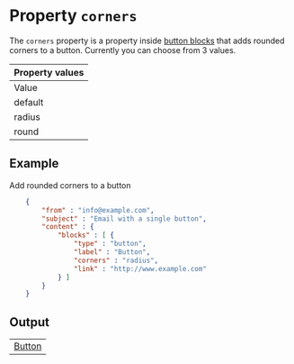 # Property `corners`   

The `corners` property is a property inside [button blocks](/support/json/block-button) that adds
rounded corners to a button. Currently you can choose from 3 values.

| Property values |
| --- |
| Value | Description |
| default | Default button without rounded corners |
| radius | Adds subtle rounded corners |
| round | Adds obvious rounded corners for a 'pill-like' button look |

## Example
Add rounded corners to a button


````json
    {
        "from" : "info@example.com",
        "subject" : "Email with a single button",
        "content" : {
            "blocks" : [ {
                "type" : "button",
                "label" : "Button",
                "corners" : "radius",
                "link" : "http://www.example.com"
            } ]
        }
    }
````


## Output

<table class="responsive-output property-button">
    <tr>
        <td>
            <a href="http://www.example.com" title="Button">Button</a>
        </td>
    </tr>
</table>
